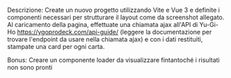 Descrizione:
Create un nuovo progetto utilizzando Vite e Vue 3 e definite i componenti necessari per strutturare il layout come da screenshot allegato.
Al caricamento della pagina, effettuate una chiamata ajax all'API di Yu-Gi-Ho https://ygoprodeck.com/api-guide/  (leggere la documentazione per trovare l'endpoint da usare nella chiamata ajax) e con i dati restituiti, stampate una card per ogni carta.

Bonus:
Creare un componente loader da visualizzare fintantoché i risultati non sono pronti

